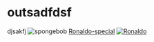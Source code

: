 # outsadfdsf
djsakfj
![spongebob](https://search.naver.com/search.naver?where=image&sm=tab_jum&ie=utf8&query=%EC%8A%A4%ED%8F%B0%EC%A7%80%EB%B0%A5#)
[Ronaldo-special](https://www.youtube.com/watch?v=kf3dgbCTTXg)
[![Ronaldo](https://search.naver.com/search.naver?sm=tab_hty.top&where=image&query=%ED%98%B8%EB%82%A0%EB%91%90&oquery=%EC%8A%A4%ED%8F%B0%EC%A7%80%EB%B0%A5&tqi=TRVdQlpySEKsscqXleCssssssQd-220265&ie=utf8#)](https://www.youtube.com/watch?v=kf3dgbCTTXg)
